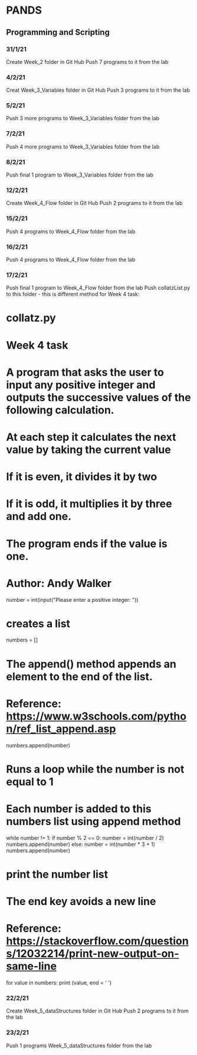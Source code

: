 # PANDS
## Programming and Scripting

### 31/1/21
Create Week_2 folder in Git Hub
Push 7 programs to it from the lab 

### 4/2/21
Creat Week_3_Variables folder in Git Hub
Push 3 programs to it from the lab

### 5/2/21
Push 3 more programs to Week_3_Variables folder from the lab

### 7/2/21 
Push 4 more programs to Week_3_Variables folder from the lab

### 8/2/21
Push final 1 program to Week_3_Variables folder from the lab

### 12/2/21
Create Week_4_Flow folder in Git Hub
Push 2 programs to it from the lab

### 15/2/21
Push 4 programs to Week_4_Flow folder from the lab

### 16/2/21
Push 4 programs to Week_4_Flow folder from the lab

### 17/2/21
Push final 1 program to Week_4_Flow folder from the lab
Push collatzList.py to this folder - this is different method for Week 4 task:

# collatz.py
# Week 4 task
# A program that asks the user to input any positive integer and outputs the successive values of the following calculation.
# At each step it calculates the next value by taking the current value
# If it is even, it divides it by two
# If it is odd, it multiplies it by three and add one.
# The program ends if the value is one.
# Author: Andy Walker

number = int(input("Please enter a positive integer: "))

# creates a list
numbers = []

# The append() method appends an element to the end of the list.
# Reference: https://www.w3schools.com/python/ref_list_append.asp

numbers.append(number)

# Runs a loop while the number is not equal to 1
# Each number is added to this numbers list using append method
while number != 1:
    if number % 2 == 0:
        number = int(number / 2)
        numbers.append(number)
    else:
        number = int(number * 3  + 1)
        numbers.append(number)

# print the number list
# The end key avoids a new line
# Reference: https://stackoverflow.com/questions/12032214/print-new-output-on-same-line
for value in numbers:
    print (value, end = ' ')


### 22/2/21
Create Week_5_dataStructures folder in Git Hub
Push 2 programs to it from the lab

### 23/2/21
Push 1 programs Week_5_dataStructures folder from the lab